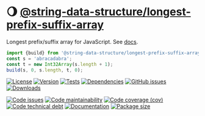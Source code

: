 :waning_gibbous_moon: [@string-data-structure/longest-prefix-suffix-array](https://string-data-structure.github.io/longest-prefix-suffix-array)
==

Longest prefix/suffix array for JavaScript.
See [docs](https://string-data-structure.github.io/longest-prefix-suffix-array/index.html).

```js
import {build} from '@string-data-structure/longest-prefix-suffix-array';
const s = 'abracadabra';
const t = new Int32Array(s.length + 1);
build(s, 0, s.length, t, 0);
```

[![License](https://img.shields.io/github/license/string-data-structure/longest-prefix-suffix-array.svg)](https://raw.githubusercontent.com/string-data-structure/longest-prefix-suffix-array/main/LICENSE)
[![Version](https://img.shields.io/npm/v/@string-data-structure/longest-prefix-suffix-array.svg)](https://www.npmjs.org/package/@string-data-structure/longest-prefix-suffix-array)
[![Tests](https://img.shields.io/github/workflow/status/string-data-structure/longest-prefix-suffix-array/ci?event=push&label=tests)](https://github.com/string-data-structure/longest-prefix-suffix-array/actions/workflows/ci.yml?query=branch:main)
[![Dependencies](https://img.shields.io/librariesio/github/string-data-structure/longest-prefix-suffix-array.svg)](https://github.com/string-data-structure/longest-prefix-suffix-array/network/dependencies)
[![GitHub issues](https://img.shields.io/github/issues/string-data-structure/longest-prefix-suffix-array.svg)](https://github.com/string-data-structure/longest-prefix-suffix-array/issues)
[![Downloads](https://img.shields.io/npm/dm/@string-data-structure/longest-prefix-suffix-array.svg)](https://www.npmjs.org/package/@string-data-structure/longest-prefix-suffix-array)

[![Code issues](https://img.shields.io/codeclimate/issues/string-data-structure/longest-prefix-suffix-array.svg)](https://codeclimate.com/github/string-data-structure/longest-prefix-suffix-array/issues)
[![Code maintainability](https://img.shields.io/codeclimate/maintainability/string-data-structure/longest-prefix-suffix-array.svg)](https://codeclimate.com/github/string-data-structure/longest-prefix-suffix-array/trends/churn)
[![Code coverage (cov)](https://img.shields.io/codecov/c/gh/string-data-structure/longest-prefix-suffix-array/main.svg)](https://codecov.io/gh/string-data-structure/longest-prefix-suffix-array)
[![Code technical debt](https://img.shields.io/codeclimate/tech-debt/string-data-structure/longest-prefix-suffix-array.svg)](https://codeclimate.com/github/string-data-structure/longest-prefix-suffix-array/trends/technical_debt)
[![Documentation](https://string-data-structure.github.io/longest-prefix-suffix-array/badge.svg)](https://string-data-structure.github.io/longest-prefix-suffix-array/source.html)
[![Package size](https://img.shields.io/bundlephobia/minzip/@string-data-structure/longest-prefix-suffix-array)](https://bundlephobia.com/result?p=@string-data-structure/longest-prefix-suffix-array)
